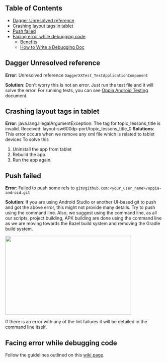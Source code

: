 ## Table of Contents

- [Dagger Unresolved reference](#dagger-unresolved-reference)
- [Crashing layout tags in tablet](#crashing-layout-tags-in-tablet)
- [Push failed](#push-failed)
- [Facing error while debugging code](#facing-error-while-debugging-code)
  - [Benefits](#benefits)
  - [How to Write a Debugging Doc](#how-to-write-a-debugging-doc)

## Dagger Unresolved reference
**Error**: Unresolved reference `DaggerXXTest_TestApplicationComponent`

**Solution**: Don't worry this is not an error. Just run the test file and it will solve the error. For running tests, you can see [Oppia Android Testing](https://github.com/oppia/oppia-android/wiki/Oppia-Android-Testing) document.

## Crashing layout tags in tablet
**Error**: java.lang.IllegalArgumentException: The tag for topic_lessons_title is invalid. Received: layout-sw600dp-port/topic_lessons_title_0
**Solutions**: This error occurs when we remove any xml file which is related to tablet devices
To solve this
1. Uninstall the app from tablet
2. Rebuild the app.
3. Run the app again.

## Push failed
**Error**: Failed to push some refs to `git@github.com:<your_user_name>/oppia-android.git`

**Solution**: If you are using Android Studio or another UI-based git to push and got the above error, this might not provide many details. Try to push using the command line. Also, we suggest using the command line, as all our scripts, project building, APK building are done using the command line as we are moving towards the Bazel build system and removing the Gradle build system. 

<img src="https://i.imgur.com/0iDpCSO.png" width=400 height=250 />

If there is an error with any of the lint failures it will be detailed in the command line itself. 

## Facing error while debugging code
Follow the guidelines outlined on this [wiki page](https://github.com/oppia/oppia-android/wiki/Debugging).
